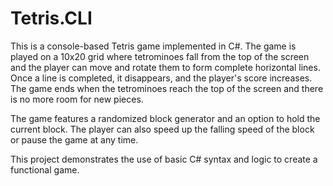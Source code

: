 # Tetris.CLI

This is a console-based Tetris game implemented in C#. The game is played on a 10x20 grid where tetrominoes fall from the top of the screen and the player can move and rotate them to form complete horizontal lines. Once a line is completed, it disappears, and the player's score increases. The game ends when the tetrominoes reach the top of the screen and there is no more room for new pieces.

The game features a randomized block generator and an option to hold the current block. The player can also speed up the falling speed of the block or pause the game at any time.

This project demonstrates the use of basic C# syntax and logic to create a functional game.
